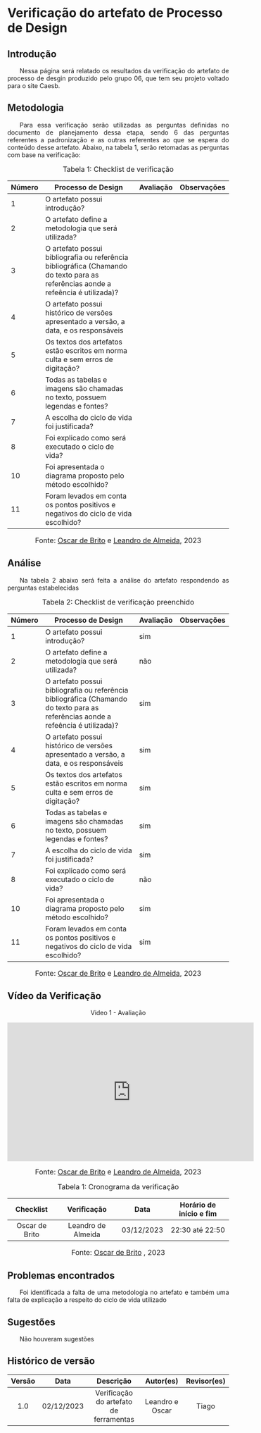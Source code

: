 # Verificação do artefato de Processo de Design

## Introdução 
<p align="justify">&emsp;&emsp;Nessa página será relatado os resultados da verificação do artefato de processo de desgin produzido pelo grupo 06, que tem seu projeto voltado para o site Caesb.</p>

## Metodologia
<p align="justify">&emsp;&emsp;Para essa verificação serão utilizadas as perguntas definidas no documento de planejamento dessa etapa, sendo 6 das perguntas referentes a padronização e as outras referentes ao que se espera do conteúdo desse artefato. Abaixo, na tabela 1, serão retomadas as perguntas com base na verificação:</p>

<font size="3"><p style="text-align: center"> Tabela 1: Checklist de verificação</p> </font>

<center>

| Número | Processo de Design | Avaliação | Observações |
| ------ | ------------------- | --------- | ------------ |
| 1      | O artefato possui introdução? |  | |
| 2      | O artefato define a metodologia que será utilizada? |  | |
| 3      | O artefato possui bibliografia ou referência bibliográfica (Chamando do texto para as referências aonde a refeência é utilizada)? |  | |
| 4      | O artefato possui histórico de versões apresentado a versão, a data, e os responsáveis |  | |
| 5      | Os textos dos artefatos estão escritos em norma culta e sem erros de digitação? |  | |
| 6      | Todas as tabelas e imagens são chamadas no texto, possuem legendas e fontes? |  | |
| 7      | A escolha do ciclo de vida foi justificada? |  | |
| 8      | Foi explicado como será executado o ciclo de vida? |  | |
| 10     | Foi apresentada o diagrama proposto pelo método escolhido? |  | |
| 11     | Foram levados em conta os pontos positivos e negativos do ciclo de vida escolhido? |  | |

</center>

<font size="3"><p style="text-align: center"> Fonte: <a href="https://github.com/OscarDeBrito" target="_blanck">Oscar de Brito</a> e <a href="https://github.com/leomitx10" target="_blanck">Leandro de Almeida</a>, 2023</p> </font>

## Análise
<p align="justify">&emsp;&emsp;Na tabela 2 abaixo será feita a análise do artefato respondendo as perguntas estabelecidas</p>

<font size="3"><p style="text-align: center"> Tabela 2: Checklist de verificação preenchido</p> </font>

<center>


| Número | Processo de Design | Avaliação | Observações |
| ------ | ------------------- | --------- | ------------ |
| 1      | O artefato possui introdução? | sim | |
| 2      | O artefato define a metodologia que será utilizada? | não | |
| 3      | O artefato possui bibliografia ou referência bibliográfica (Chamando do texto para as referências aonde a refeência é utilizada)? | sim | |
| 4      | O artefato possui histórico de versões apresentado a versão, a data, e os responsáveis | sim | |
| 5      | Os textos dos artefatos estão escritos em norma culta e sem erros de digitação? | sim | |
| 6      | Todas as tabelas e imagens são chamadas no texto, possuem legendas e fontes? | sim | |
| 7      | A escolha do ciclo de vida foi justificada? | sim | |
| 8      | Foi explicado como será executado o ciclo de vida? | não | |
| 10     | Foi apresentada o diagrama proposto pelo método escolhido? | sim | |
| 11     | Foram levados em conta os pontos positivos e negativos do ciclo de vida escolhido? | sim | |


</center>

<font size="3"><p style="text-align: center"> Fonte: <a href="https://github.com/OscarDeBrito" target="_blanck">Oscar de Brito</a> e <a href="https://github.com/leomitx10" target="_blanck">Leandro de Almeida</a>, 2023</p> </font>

## Vídeo da Verificação

<center>

Video 1 - Avaliação

<iframe width="560" height="315" src="https://www.youtube.com/embed/WVGX5e8tg48?si=62GgyQebm-E7mE3q" title="YouTube video player" frameborder="0" allow="accelerometer; autoplay; clipboard-write; encrypted-media; gyroscope; picture-in-picture; web-share" allowfullscreen></iframe>

<font size="3"><p style="text-align: center"> Fonte: <a href="https://github.com/OscarDeBrito" target="_blanck">Oscar de Brito</a> e <a href="https://github.com/leomitx10" target="_blanck">Leandro de Almeida</a>, 2023</p> </font>

<font size="3"><p style="text-align: center"> Tabela 1:  Cronograma da verificação</p> </font>

| Checklist | Verificação | Data| Horário de início e fim | 
|:---------:|:---------:|:-------:|:-------:|
|Oscar de Brito | Leandro de Almeida |  03/12/2023 | 22:30 até 22:50 | 

<font size="3"><p style="text-align: center"> Fonte: <a href="https://github.com/OscarDeBrito" target="_blanck">Oscar de Brito</a> , 2023</p> </font>

</center>

## Problemas encontrados
<p align="justify">&emsp;&emsp;Foi identificada a falta de uma metodologia no artefato e também uma falta de explicação a respeito do ciclo de vida utilizado</p>

## Sugestões
<p align="justify">&emsp;&emsp;Não houveram sugestões </p>

## Histórico de versão

| Versão |    Data    |      Descrição       |  Autor(es) | Revisor(es) |
| :----: | :--------: | :------------------: | :-----: | :-----: |
|  1.0   | 02/12/2023 | Verificação do artefato de ferramentas| Leandro e Oscar | Tiago |
